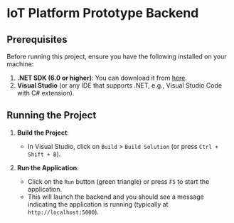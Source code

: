 # IoT Platform Prototype Backend

## Prerequisites

Before running this project, ensure you have the following installed on your machine:

1. **.NET SDK (6.0 or higher)**: You can download it from [here](https://dotnet.microsoft.com/download).
2. **Visual Studio** (or any IDE that supports .NET, e.g., Visual Studio Code with C# extension).


## Running the Project

1. **Build the Project**:
   - In Visual Studio, click on `Build` > `Build Solution` (or press `Ctrl + Shift + B`).

2. **Run the Application**:
   - Click on the `Run` button (green triangle) or press `F5` to start the application.
   - This will launch the backend and you should see a message indicating the application is running (typically at `http://localhost:5000`).
